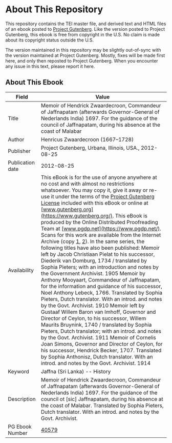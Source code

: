 # About This Repository

This repository contains the TEI master file, and derived text and HTML files of an ebook posted to [Project Gutenberg](https://www.gutenberg.org/). Like the version posted to Project Gutenberg, this ebook is free from copyright in the U.S. No claim is made about its copyright status outside the U.S.

The version maintained in this repository may be slightly out-of-sync with the version maintained at Project Gutenberg. Mostly, fixes will be made first here, and only then reposted to Project Gutenberg. When you encounter any issue in this text, please report it here.

## About This Ebook

| Field | Value |
| ----- | ----- |
| Title | Memoir of Hendrick Zwaardecroon, Commandeur of Jaffnapatam (afterwards Governor-General of Nederlands India) 1697. For the guidance of the council of Jaffnapatam, during his absence at the coast of Malabar |
| Author | Henricus Zwaardecroon (1667–1728) |
| Publisher | Project Gutenberg, Urbana, Illinois, USA., 2012-08-25 |
| Publication date | 2012-08-25 |
| Availability | This eBook is for the use of anyone anywhere at no cost and with almost no restrictions whatsoever. You may copy it, give it away or re-use it under the terms of the [Project Gutenberg License](https://www.gutenberg.org/license) included with this eBook or online at [www.gutenberg.org](https://www.gutenberg.org/). This eBook is produced by the Online Distributed Proofreading Team at [www.pgdp.net](https://www.pgdp.net/). Scans for this work are available from the Internet Archive (copy [1](https://archive.org/details/memoirofhendrick00jaffrich), [2](https://archive.org/details/memoirhendrickz00sophgoog)). In the same series, the following titles have also been published: Memoir left by Jacob Christiaan Pielat to his successor, Diederik van Domburg, 1734 / translated by Sophia Pieters; with an introduction and notes by the Government Archivist. 1905 Memoir by Anthony Mooyaart, Commandeur of Jaffnapatam, for the information and guidance of his successor, Noel Anthony Lebeck, 1766. Translated by Sophia Pieters, Dutch translator. With an introd. and notes by the Govt. Archivist. 1910 Memoir left by Gustaaf Willem Baron van Imhoff, Governor and Director of Ceylon, to his successor, Willem Maurits Bruynink, 1740 / translated by Sophia Pieters, Dutch translator; with an introd. and notes by the Govt. Archivist. 1911 Memoir of Cornelis Joan Simons, Governor and Director of Ceylon, for his successor, Hendrick Becker, 1707. Translated by Sophia Anthonisz, Dutch translator. With an introd. and notes by the Govt. Archivist. 1914 |
| Keyword | Jaffna (Sri Lanka) -- History |
| Description | Memoir of Hendrick Zwaardecroon, Commandeur of Jaffnapatam (afterwards Governor-General of Nederlands India) 1697. For the guidance of the council ot [sic] Jaffnapatam, during his absence at the coast of Malabar. Translated by Sophia Pieters, Dutch translator. With an introd. and notes by the Govt. Archivist. |
| PG Ebook Number | [40579](https://www.gutenberg.org/ebooks/40579) |
